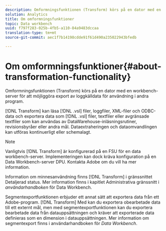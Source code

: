 ```yaml
---
description: Omformningsfunktionen (Transform) körs på en dator med en workbench-server för att möjliggöra export av loggkälldata för användning i andra program.
solution: Analytics
title: Om omformningsfunktioner
topic: Data workbench
uuid: f797f283-025b-4fb5-a110-84a9483dccaa
translation-type: tm+mt
source-git-commit: aec1f7b14198cdde91f61d490a235022943bfedb

---
```



# Om omformningsfunktioner{#about-transformation-functionality}

Omformningsfunktionen (Transform) körs på en dator med en workbench-server för att möjliggöra export av loggkälldata för användning i andra program.

[!DNL Transform] kan läsa [!DNL .vsl] filer, loggfiler, XML-filer och ODBC-data och exportera data som [!DNL .vsl] filer, textfiler eller avgränsade textfiler som kan användas av DataWarehouse-inläsningsrutiner, revisionsbyråer eller andra mål. Dataextraheringen och dataomvandlingen kan utföras kontinuerligt eller schemalagt.

>[!NOTE]
>
>Vanligtvis [!DNL Transform] är konfigurerad på en FSU för en data workbench-server. Implementeringen kan dock kräva konfiguration på en Data Workbench-server DPU. Kontakta Adobe om du vill ha mer information.

Information om minnesanvändning finns [!DNL Transform] i gränssnittet Detaljerad status. Mer information finns i kapitlet Administrativa gränssnitt i *användarhandboken* för Data Workbench.

Segmentexportfunktionen erbjuder ett annat sätt att exportera data från ett Adobe-program. [!DNL Transform] Med kan du exportera obearbetade data till ett externt mål, men med segmentexportfunktionen kan du exportera bearbetade data från datauppsättningen och kräver att exporterade data definieras som en dimension i datauppsättningen. Mer information om segmentexport finns i användarhandboken för *Data Workbench*.
